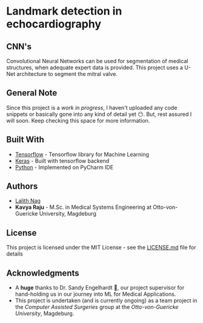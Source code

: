 
# Landmark detection in echocardiography

## CNN's

Convolutional Neural Networks can be used for segmentation of medical structures, when adequate expert data is provided. This project uses a U-Net architecture to segment the mitral valve.

## General Note

Since this project is a *work in progress*, I haven't uploaded any code snippets or basically gone into any kind of detail yet :no_mouth:. But, rest assured I will soon. Keep checking this space for more information.

## Built With

* [Tensorflow](https://www.tensorflow.org/) - Tensorflow library for Machine Learning
* [Keras](https://keras.io/) - Built with tensorflow backend
* [Python](https://www.python.org/) - Implemented on PyCharm IDE

## Authors

* [Lalith Nag](https://github.com/lalithnag)
* **Kavya Raju** - M.Sc. in Medical Systems Engineering at Otto-von-Guericke University, Magdeburg

## License

This project is licensed under the MIT License - see the [LICENSE.md](LICENSE.md) file for details

## Acknowledgments

* A **huge** thanks to Dr. Sandy Engelhardt :bow:, our project supervisor for hand-holding us in our journey into ML for Medical Applications.
* This project is undertaken (and is currently ongoing) as a team project in the *Computer Assisted Surgeries* group at the *Otto-von-Guericke University*, Magdeburg.
